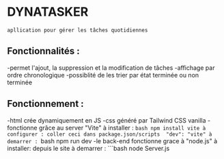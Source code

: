 # DYNATASKER
    apllication pour gérer les tâches quotidiennes

## Fonctionnalités :
   -permet l'ajout, la suppression et la modification de tâches
   -affichage par ordre chronologique
   -possiblité de les trier par état terminée ou non terminée

## Fonctionnement :
   -html crée dynamiquement en JS
   -css généré par Tailwind CSS vanilla 
   -fonctionne grâce au server "Vite" à installer : ```bash npm install vite
                                       à configurer : coller ceci dans package.json/scripts  "dev": "vite"
                                       à demarrer : ```bash npm run dev
   -le back-end fonctionne grace à "node.js" à installer: depuis le site
                                             à demarrer : ```bash node Server.js 

        
